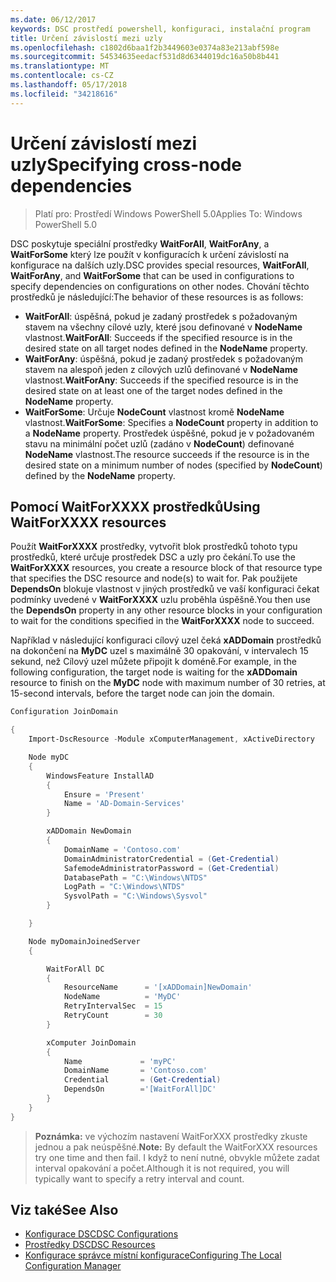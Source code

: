 ```yaml
---
ms.date: 06/12/2017
keywords: DSC prostředí powershell, konfiguraci, instalační program
title: Určení závislostí mezi uzly
ms.openlocfilehash: c1802d6baa1f2b3449603e0374a83e213abf598e
ms.sourcegitcommit: 54534635eedacf531d8d6344019dc16a50b8b441
ms.translationtype: MT
ms.contentlocale: cs-CZ
ms.lasthandoff: 05/17/2018
ms.locfileid: "34218616"
---
```

# <a name="specifying-cross-node-dependencies"></a><span data-ttu-id="1d296-103">Určení závislostí mezi uzly</span><span class="sxs-lookup"><span data-stu-id="1d296-103">Specifying cross-node dependencies</span></span>

> <span data-ttu-id="1d296-104">Platí pro: Prostředí Windows PowerShell 5.0</span><span class="sxs-lookup"><span data-stu-id="1d296-104">Applies To: Windows PowerShell 5.0</span></span>

<span data-ttu-id="1d296-105">DSC poskytuje speciální prostředky **WaitForAll**, **WaitForAny**, a **WaitForSome** který lze použít v konfiguracích k určení závislostí na konfigurace na dalších uzly.</span><span class="sxs-lookup"><span data-stu-id="1d296-105">DSC provides special resources, **WaitForAll**, **WaitForAny**, and **WaitForSome** that can be used in configurations to specify dependencies on configurations on other nodes.</span></span> <span data-ttu-id="1d296-106">Chování těchto prostředků je následující:</span><span class="sxs-lookup"><span data-stu-id="1d296-106">The behavior of these resources is as follows:</span></span>

* <span data-ttu-id="1d296-107">**WaitForAll**: úspěšná, pokud je zadaný prostředek s požadovaným stavem na všechny cílové uzly, které jsou definované v **NodeName** vlastnost.</span><span class="sxs-lookup"><span data-stu-id="1d296-107">**WaitForAll**: Succeeds if the specified resource is in the desired state on all target nodes defined in the **NodeName** property.</span></span>
* <span data-ttu-id="1d296-108">**WaitForAny**: úspěšná, pokud je zadaný prostředek s požadovaným stavem na alespoň jeden z cílových uzlů definované v **NodeName** vlastnost.</span><span class="sxs-lookup"><span data-stu-id="1d296-108">**WaitForAny**: Succeeds if the specified resource is in the desired state on at least one of the target nodes defined in the **NodeName** property.</span></span>
* <span data-ttu-id="1d296-109">**WaitForSome**: Určuje **NodeCount** vlastnost kromě **NodeName** vlastnost.</span><span class="sxs-lookup"><span data-stu-id="1d296-109">**WaitForSome**: Specifies a **NodeCount** property in addition to a **NodeName** property.</span></span> <span data-ttu-id="1d296-110">Prostředek úspěšné, pokud je v požadovaném stavu na minimální počet uzlů (zadáno v **NodeCount**) definované **NodeName** vlastnost.</span><span class="sxs-lookup"><span data-stu-id="1d296-110">The resource succeeds if the resource is in the desired state on a minimum number of nodes (specified by **NodeCount**) defined by the **NodeName** property.</span></span>

## <a name="using-waitforxxxx-resources"></a><span data-ttu-id="1d296-111">Pomocí WaitForXXXX prostředků</span><span class="sxs-lookup"><span data-stu-id="1d296-111">Using WaitForXXXX resources</span></span>

<span data-ttu-id="1d296-112">Použít **WaitForXXXX** prostředky, vytvořit blok prostředků tohoto typu prostředků, které určuje prostředek DSC a uzly pro čekání.</span><span class="sxs-lookup"><span data-stu-id="1d296-112">To use the **WaitForXXXX** resources, you create a resource block of that resource type that specifies the DSC resource and node(s) to wait for.</span></span> <span data-ttu-id="1d296-113">Pak použijete **DependsOn** blokuje vlastnost v jiných prostředků ve vaší konfiguraci čekat podmínky uvedené v **WaitForXXXX** uzlu proběhla úspěšně.</span><span class="sxs-lookup"><span data-stu-id="1d296-113">You then use the **DependsOn** property in any other resource blocks in your configuration to wait for the conditions specified in the **WaitForXXXX** node to succeed.</span></span>

<span data-ttu-id="1d296-114">Například v následující konfiguraci cílový uzel čeká **xADDomain** prostředků na dokončení na **MyDC** uzel s maximálně 30 opakování, v intervalech 15 sekund, než Cílový uzel můžete připojit k doméně.</span><span class="sxs-lookup"><span data-stu-id="1d296-114">For example, in the following configuration, the target node is waiting for the **xADDomain** resource to finish on the **MyDC** node with maximum number of 30 retries, at 15-second intervals, before the target node can join the domain.</span></span>

```powershell
Configuration JoinDomain

{
    Import-DscResource -Module xComputerManagement, xActiveDirectory

    Node myDC
    {
        WindowsFeature InstallAD
        {
            Ensure = 'Present'
            Name = 'AD-Domain-Services'
        }

        xADDomain NewDomain
        {
            DomainName = 'Contoso.com'
            DomainAdministratorCredential = (Get-Credential)
            SafemodeAdministratorPassword = (Get-Credential)
            DatabasePath = "C:\Windows\NTDS"
            LogPath = "C:\Windows\NTDS"
            SysvolPath = "C:\Windows\Sysvol"
        }

    }

    Node myDomainJoinedServer
    {

        WaitForAll DC
        {
            ResourceName      = '[xADDomain]NewDomain'
            NodeName          = 'MyDC'
            RetryIntervalSec  = 15
            RetryCount        = 30
        }

        xComputer JoinDomain
        {
            Name             = 'myPC'
            DomainName       = 'Contoso.com'
            Credential       = (Get-Credential)
            DependsOn        ='[WaitForAll]DC'
        }
    }
}
```

><span data-ttu-id="1d296-115">**Poznámka:** ve výchozím nastavení WaitForXXX prostředky zkuste jednou a pak neúspěšné.</span><span class="sxs-lookup"><span data-stu-id="1d296-115">**Note:** By default the WaitForXXX resources try one time and then fail.</span></span> <span data-ttu-id="1d296-116">I když to není nutné, obvykle můžete zadat interval opakování a počet.</span><span class="sxs-lookup"><span data-stu-id="1d296-116">Although it is not required, you will typically want to specify a retry interval and count.</span></span>

## <a name="see-also"></a><span data-ttu-id="1d296-117">Viz také</span><span class="sxs-lookup"><span data-stu-id="1d296-117">See Also</span></span>
* [<span data-ttu-id="1d296-118">Konfigurace DSC</span><span class="sxs-lookup"><span data-stu-id="1d296-118">DSC Configurations</span></span>](configurations.md)
* [<span data-ttu-id="1d296-119">Prostředky DSC</span><span class="sxs-lookup"><span data-stu-id="1d296-119">DSC Resources</span></span>](resources.md)
* [<span data-ttu-id="1d296-120">Konfigurace správce místní konfigurace</span><span class="sxs-lookup"><span data-stu-id="1d296-120">Configuring The Local Configuration Manager</span></span>](metaConfig.md)